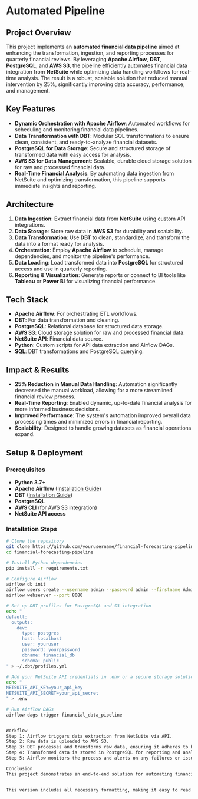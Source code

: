 # Automated Pipeline

## Project Overview

This project implements an **automated financial data pipeline** aimed at enhancing the transformation, ingestion, and reporting processes for quarterly financial reviews. By leveraging **Apache Airflow**, **DBT**, **PostgreSQL**, and **AWS S3**, the pipeline efficiently automates financial data integration from **NetSuite** while optimizing data handling workflows for real-time analysis. The result is a robust, scalable solution that reduced manual intervention by 25%, significantly improving data accuracy, performance, and management.

## Key Features

- **Dynamic Orchestration with Apache Airflow**: Automated workflows for scheduling and monitoring financial data pipelines.
- **Data Transformation with DBT**: Modular SQL transformations to ensure clean, consistent, and ready-to-analyze financial datasets.
- **PostgreSQL for Data Storage**: Secure and structured storage of transformed data with easy access for analysis.
- **AWS S3 for Data Management**: Scalable, durable cloud storage solution for raw and processed financial data.
- **Real-Time Financial Analysis**: By automating data ingestion from NetSuite and optimizing transformation, this pipeline supports immediate insights and reporting.

## Architecture

1. **Data Ingestion**: Extract financial data from **NetSuite** using custom API integrations.
2. **Data Storage**: Store raw data in **AWS S3** for durability and scalability.
3. **Data Transformation**: Use **DBT** to clean, standardize, and transform the data into a format ready for analysis.
4. **Orchestration**: Employ **Apache Airflow** to schedule, manage dependencies, and monitor the pipeline's performance.
5. **Data Loading**: Load transformed data into **PostgreSQL** for structured access and use in quarterly reporting.
6. **Reporting & Visualization**: Generate reports or connect to BI tools like **Tableau** or **Power BI** for visualizing financial performance.

## Tech Stack

- **Apache Airflow**: For orchestrating ETL workflows.
- **DBT**: For data transformation and cleaning.
- **PostgreSQL**: Relational database for structured data storage.
- **AWS S3**: Cloud storage solution for raw and processed financial data.
- **NetSuite API**: Financial data source.
- **Python**: Custom scripts for API data extraction and Airflow DAGs.
- **SQL**: DBT transformations and PostgreSQL querying.

## Impact & Results

- **25% Reduction in Manual Data Handling**: Automation significantly decreased the manual workload, allowing for a more streamlined financial review process.
- **Real-Time Reporting**: Enabled dynamic, up-to-date financial analysis for more informed business decisions.
- **Improved Performance**: The system's automation improved overall data processing times and minimized errors in financial reporting.
- **Scalability**: Designed to handle growing datasets as financial operations expand.

## Setup & Deployment

### Prerequisites
- **Python 3.7+**
- **Apache Airflow** ([Installation Guide](https://airflow.apache.org/docs/apache-airflow/stable/installation.html))
- **DBT** ([Installation Guide](https://docs.getdbt.com/docs/get-started))
- **PostgreSQL**
- **AWS CLI** (for AWS S3 integration)
- **NetSuite API access**

### Installation Steps

```bash
# Clone the repository
git clone https://github.com/yourusername/financial-forecasting-pipeline.git
cd financial-forecasting-pipeline

# Install Python dependencies
pip install -r requirements.txt

# Configure Airflow
airflow db init
airflow users create --username admin --password admin --firstname Admin --lastname Admin --role Admin --email admin@example.com
airflow webserver --port 8080

# Set up DBT profiles for PostgreSQL and S3 integration
echo "
default:
  outputs:
    dev:
      type: postgres
      host: localhost
      user: youruser
      password: yourpassword
      dbname: financial_db
      schema: public
" > ~/.dbt/profiles.yml

# Add your NetSuite API credentials in .env or a secure storage solution (ensure to create your .env file)
echo "
NETSUITE_API_KEY=your_api_key
NETSUITE_API_SECRET=your_api_secret
" > .env

# Run Airflow DAGs
airflow dags trigger financial_data_pipeline


Workflow
Step 1: Airflow triggers data extraction from NetSuite via API.
Step 2: Raw data is uploaded to AWS S3.
Step 3: DBT processes and transforms raw data, ensuring it adheres to business rules.
Step 4: Transformed data is stored in PostgreSQL for reporting and analysis.
Step 5: Airflow monitors the process and alerts on any failures or issues.

Conclusion
This project demonstrates an end-to-end solution for automating financial forecasting and reporting. It showcases expertise in modern data stack technologies such as Airflow, DBT, PostgreSQL, and AWS. The pipeline’s design is scalable, efficient, and optimized for financial analysis—positioning it as a powerful asset for businesses seeking real-time insights.


This version includes all necessary formatting, making it easy to read on GitHub while showcasing the technical skills for full-stack quant data science roles.


